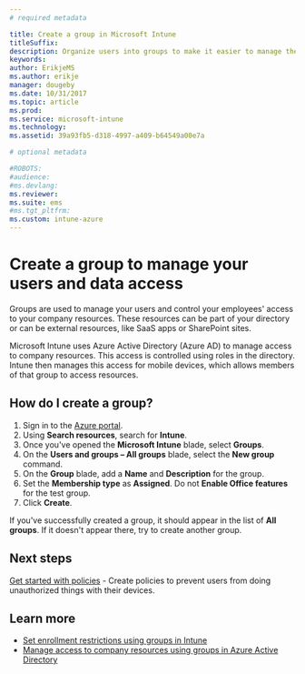 ```yaml
---
# required metadata

title: Create a group in Microsoft Intune
titleSuffix: 
description: Organize users into groups to make it easier to manage the policies and apps that they can access.
keywords:
author: ErikjeMS
ms.author: erikje
manager: dougeby
ms.date: 10/31/2017
ms.topic: article
ms.prod:
ms.service: microsoft-intune
ms.technology:
ms.assetid: 39a93fb5-d318-4997-a409-b64549a00e7a

# optional metadata

#ROBOTS:
#audience:
#ms.devlang:
ms.reviewer:
ms.suite: ems
#ms.tgt_pltfrm:
ms.custom: intune-azure
---
```


# Create a group to manage your users and data access

Groups are used to manage your users and control your employees' access to your company resources. These resources can be part of your directory or can be external resources, like SaaS apps or SharePoint sites.

Microsoft Intune uses Azure Active Directory (Azure AD) to manage access to company resources. This access is controlled using roles in the directory. Intune then manages this access for mobile devices, which allows members of that group to access resources.

## How do I create a group?

1. Sign in to the [Azure portal](https://portal.azure.com).
2. Using **Search resources**, search for **Intune**.
3. Once you've opened the **Microsoft Intune** blade, select **Groups**.
4. On the **Users and groups – All groups** blade, select the **New group** command.
5. On the **Group** blade, add a **Name** and **Description** for the group.
6. Set the **Membership type** as **Assigned**. Do not **Enable Office features** for the test group.
7. Click **Create**.

If you've successfully created a group, it should appear in the list of **All groups**. If it doesn't appear there, try to create another group.

## Next steps

[Get started with policies](get-started-policies.md) - Create policies to prevent users from doing unauthorized things with their devices.

## Learn more

* [Set enrollment restrictions using groups in Intune](groups-add.md)
* [Manage access to company resources using groups in Azure Active Directory](https://docs.microsoft.com/azure/active-directory/active-directory-manage-groups)
